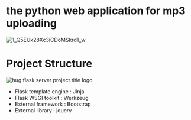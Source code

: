 # the python web application for mp3 uploading

![1_Q5EUk28Xc3iCDoMSkrd1_w](https://user-images.githubusercontent.com/41173953/85828914-5b369c00-b7c4-11ea-8848-0b47f8718f37.png)

# Project Structure

![hug flask server project title logo](https://user-images.githubusercontent.com/41173953/85828995-891be080-b7c4-11ea-9a40-1259fa061356.png)

- Flask template engine : Jinja
- Flask WSGI toolkit : Werkzeug
- External framework : Bootstrap
- External library : jquery
